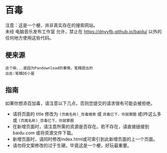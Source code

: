 # 百毒
注意：这是一个梗，并非真实存在的搜索网站。   
未经 电脑音乐发布工作室 允许，禁止在 https://dnyyfb.github.io/baidu/  以外的任何地方使用这些代码。   
## 梗来源
```
这个嘛...是因为Pandownload的事情，笔稽提出的
出处:笔稽DE小屋
```
## 指南
如果你想添百加毒，请注意以下几点，否则您提交的请求很有可能会被拒绝。
* 请将页面的 title 修改为 ``` (页面名称)_百毒搜索 ``` 或 ``` 百毒亿下，你就蒙圈 ``` 或(咋这么多或 ``` (页面名称)_百毒亿下，你就蒙圈 ```
* 在新增页面时，请注意所需的资源是否存在。若不存在，请直接链接到 baidu.com 或将资源文件下载。<br>
* 新增页面时，请同时修改index.html或可索引到此新增页面的上一个页面。
* 请勿将文案修改的过于生硬。毕竟这是一个梗，好玩最重要。

